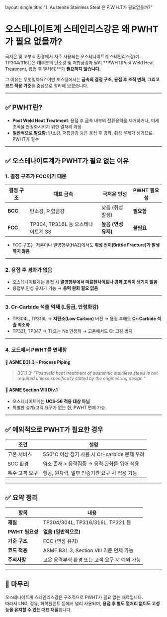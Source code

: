 layout: single
title:  "1. Austenite Stainless Steal 은 P.W.H.T가 필요없을까?"



# 오스테나이트계 스테인리스강은 왜 PWHT가 필요 없을까?

극저온 및 고부식 환경에서 자주 사용되는 오스테나이트계 스테인리스강(예: TP304/316L)은 대부분의 탄소강 및 저합금강과 달리 **PWHT(Post Weld Heat Treatment, 용접 후 열처리)**가 **필요하지 않습니다.**

그 이유는 무엇일까요? 이번 포스팅에서는 **금속의 결정 구조, 용접 후 조직 변화, 그리고 코드 적용 기준**을 중심으로 정리해 보겠습니다.

---

## ✅ PWHT란?

- **Post Weld Heat Treatment**: 용접 후 금속 내부의 잔류응력을 제거하거나, 미세조직을 안정화시키기 위한 열처리 과정
- **일반적으로 필요함**: 탄소강, 저합금강 등은 용접 후 경화, 취성 문제가 생기므로 PWHT가 필수

---

## ✅ 오스테나이트계가 PWHT가 필요 없는 이유

### 1. 결정 구조가 FCC이기 때문

| 결정 구조 | 대표 금속                          | 극저온 인성          | PWHT 필요성 |
| --------- | ---------------------------------- | -------------------- | ----------- |
| **BCC**   | 탄소강, 저합금강                   | 낮음 (취성 발생)     | **필요함**  |
| **FCC**   | TP304, TP316L 등 오스테나이트계 SS | **높음 (연성 유지)** | **불필요**  |

- FCC 구조는 저온이나 열영향부(HAZ)에서도 **취성 전이(Brittle Fracture)가 발생하지 않음**

---

### 2. 용접 후 경화가 없음

- 오스테나이트계는 용접 시 **열영향부에서 마르텐사이트나 경화 조직이 생기지 않음**
- 용접부 인성 유지가 가능 → **응력 완화 필요 없음**

---

### 3. Cr-Carbide 석출 억제 (L등급, 안정화강)

- TP304L, TP316L → **저탄소(Low Carbon)** 버전 → 용접 후에도 **Cr-Carbide 석출 최소화**
- TP321, TP347 → Ti 또는 Nb 안정화 → 고온에서도 Cr 고갈 방지

---

### 4. 코드에서 PWHT를 면제함

#### 📘 ASME B31.3 – Process Piping

> 331.1.3: *"Postweld heat treatment of austenitic stainless steels is not required unless specifically stated by the engineering design."*

#### 📘 ASME Section VIII Div.1

- 오스테나이트계는 **UCS-56 적용 대상 아님**
- 특별한 설계/고객 요구가 없는 한, PWHT 면제 가능

---

## ✅ 예외적으로 PWHT가 필요한 경우

| 조건           | 설명                                          |
| -------------- | --------------------------------------------- |
| 고온 서비스    | 550°C 이상 장기 사용 시 Cr-carbide 문제 우려  |
| SCC 환경       | 염소 존재 + 응력집중 → 응력 완화를 위해 적용  |
| 특수 고객 요구 | 항공, 원자력, 일부 인증기관 요구 시 적용 가능 |

---

## ✅ 요약 정리

| 항목            | 내용                                           |
| --------------- | ---------------------------------------------- |
| **재질**        | TP304/304L, TP316/316L, TP321 등               |
| **PWHT 필요성** | **없음 (일반적으로)**                          |
| **기준 구조**   | FCC (연성 유지)                                |
| **코드 적용**   | ASME B31.3, Section VIII 기준 면제 가능        |
| **주의사항**    | 고온·응력부식 환경 또는 고객 요구 시 예외 가능 |

---

## 🧾 마무리

오스테나이트계 스테인리스강은 구조적으로 PWHT가 필요 없는 재료입니다.  
따라서 LNG, 정유, 화학플랜트 등에서 널리 사용되며, **용접 후 별도 열처리 없이도 고성능을 유지할 수 있는 대표 재질**입니다.